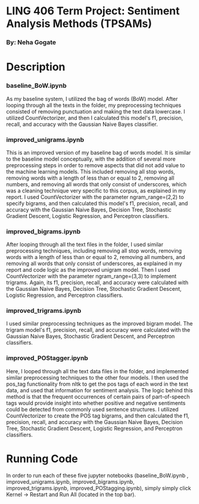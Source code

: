 # LING 406 Term Project: Sentiment Analysis Methods (TPSAMs)
### By: Neha Gogate

# Description

### baseline_BoW.ipynb
As my baseline system, I utilized the bag of words (BoW) model. After looping through all the texts in the folder, my preprocessing techniques consisted of removing punctuation and making the text data lowercase. I utilized CountVectorizer, and then I calculated this model's f1, precision, recall, and accuracy with the Gaussian Naive Bayes classifier. 

### improved_unigrams.ipynb
This is an improved version of my baseline bag of words model. It is similar to the baseline model conceptually, with the addition of several more preprocessing steps in order to remove aspects that did not add value to the machine learning models. This included removing all stop words, removing words with a length of less than or equal to 2, removing all numbers, and removing all words that only consist of underscores, which was a cleaning technique very specific to this corpus, as explained in my report. I used CountVectorizer with the parameter ngram_range=(2,2) to specify bigrams, and then calculated this model's f1, precision, recall, and accuracy with the Gaussian Naive Bayes, Decision Tree, Stochastic Gradient Descent, Logistic Regression, and Perceptron classifiers.

### improved_bigrams.ipynb
After looping through all the text files in the folder, I used similar preprocessing techniques, including removing all stop words, removing words with a length of less than or equal to 2, removing all numbers, and removing all words that only consist of underscores, as explained in my report and code logic as the improved unigram model. Then I used CountVectorizer with the parameter ngram_range=(3,3) to implement trigrams. Again, its f1, precision, recall, and accuracy were calculated with the Gaussian Naive Bayes, Decision Tree, Stochastic Gradient Descent, Logistic Regression, and Perceptron classifiers.

### improved_trigrams.ipynb
I used similar preprocessing techniques as the improved bigram model. The trigram model's f1, precision, recall, and accuracy were calculated with the Gaussian Naive Bayes, Stochastic Gradient Descent, and Perceptron classifiers.

### improved_POStagger.ipynb
Here, I looped through all the text data files in the folder, and implemented similar preprocessing techniques to the other four models. 
I then used the pos_tag functionality from nltk to get the pos tags of each word in the text data, and used that information for sentiment analysis. The logic behind this method is that the frequent occurrences of certain pairs of part-of-speech tags would provide insight into whether positive and negative sentiments could be detected from commonly used sentence structures. I utilized CountVectorizer to create the POS tag bigrams, and then calculated the f1, precision, recall, and accuracy with the Gaussian Naive Bayes, Decision Tree, Stochastic Gradient Descent, Logistic Regression, and Perceptron classifiers.

# Running Code
In order to run each of these five jupyter notebooks  (baseline_BoW.ipynb , improved_unigrams.ipynb, improved_bigrams.ipynb, improved_trigrams.ipynb, improved_POStagging.ipynb), simply simply click Kernel -> Restart and Run All (located in the top bar).

